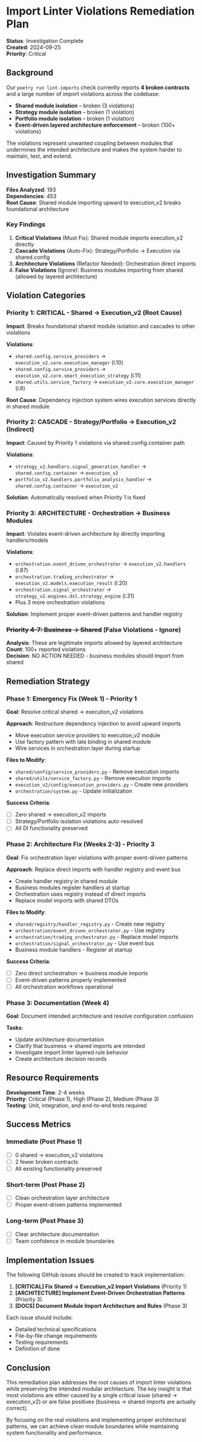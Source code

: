 # Import Linter Violations Remediation Plan

**Status**: Investigation Complete  
**Created**: 2024-09-25  
**Priority**: Critical  

## Background

Our `poetry run lint-imports` check currently reports **4 broken contracts** and a large number of import violations across the codebase:

- **Shared module isolation** – broken (3 violations)
- **Strategy module isolation** – broken (1 violation)  
- **Portfolio module isolation** – broken (1 violation)
- **Event-driven layered architecture enforcement** – broken (100+ violations)

The violations represent unwanted coupling between modules that undermines the intended architecture and makes the system harder to maintain, test, and extend.

## Investigation Summary

**Files Analyzed**: 193  
**Dependencies**: 453  
**Root Cause**: Shared module importing upward to execution_v2 breaks foundational architecture  

### Key Findings

1. **Critical Violations** (Must Fix): Shared module imports execution_v2 directly
2. **Cascade Violations** (Auto-Fix): Strategy/Portfolio → Execution via shared.config
3. **Architecture Violations** (Refactor Needed): Orchestration direct imports  
4. **False Violations** (Ignore): Business modules importing from shared (allowed by layered architecture)

## Violation Categories

### Priority 1: CRITICAL - Shared → Execution_v2 (Root Cause)
**Impact**: Breaks foundational shared module isolation and cascades to other violations

**Violations**:
- `shared.config.service_providers` → `execution_v2.core.execution_manager` (l.10)
- `shared.config.service_providers` → `execution_v2.core.smart_execution_strategy` (l.11)
- `shared.utils.service_factory` → `execution_v2.core.execution_manager` (l.8)

**Root Cause**: Dependency injection system wires execution services directly in shared module

### Priority 2: CASCADE - Strategy/Portfolio → Execution_v2 (Indirect)
**Impact**: Caused by Priority 1 violations via shared.config.container path

**Violations**:
- `strategy_v2.handlers.signal_generation_handler` → `shared.config.container` → `execution_v2`
- `portfolio_v2.handlers.portfolio_analysis_handler` → `shared.config.container` → `execution_v2`

**Solution**: Automatically resolved when Priority 1 is fixed

### Priority 3: ARCHITECTURE - Orchestration → Business Modules
**Impact**: Violates event-driven architecture by directly importing handlers/models

**Violations**:
- `orchestration.event_driven_orchestrator` → `execution_v2.handlers` (l.87)
- `orchestration.trading_orchestrator` → `execution_v2.models.execution_result` (l.20)
- `orchestration.signal_orchestrator` → `strategy_v2.engines.dsl.strategy_engine` (l.31)
- Plus 3 more orchestration violations

**Solution**: Implement proper event-driven patterns and handler registry

### ~~Priority 4-7: Business → Shared~~ (False Violations - Ignore)
**Analysis**: These are legitimate imports allowed by layered architecture  
**Count**: 100+ reported violations  
**Decision**: NO ACTION NEEDED - business modules should import from shared

## Remediation Strategy

### Phase 1: Emergency Fix (Week 1) - Priority 1
**Goal**: Resolve critical shared → execution_v2 violations

**Approach**: Restructure dependency injection to avoid upward imports
- Move execution service providers to execution_v2 module
- Use factory pattern with late binding in shared module
- Wire services in orchestration layer during startup

**Files to Modify**:
- `shared/config/service_providers.py` - Remove execution imports
- `shared/utils/service_factory.py` - Remove execution imports  
- `execution_v2/config/execution_providers.py` - Create new providers
- `orchestration/system.py` - Update initialization

**Success Criteria**:
- [ ] Zero shared → execution_v2 imports
- [ ] Strategy/Portfolio isolation violations auto-resolved
- [ ] All DI functionality preserved

### Phase 2: Architecture Fix (Weeks 2-3) - Priority 3
**Goal**: Fix orchestration layer violations with proper event-driven patterns

**Approach**: Replace direct imports with handler registry and event bus
- Create handler registry in shared module
- Business modules register handlers at startup
- Orchestration uses registry instead of direct imports
- Replace model imports with shared DTOs

**Files to Modify**:
- `shared/registry/handler_registry.py` - Create new registry
- `orchestration/event_driven_orchestrator.py` - Use registry
- `orchestration/trading_orchestrator.py` - Replace model imports
- `orchestration/signal_orchestrator.py` - Use event bus
- Business module handlers - Register at startup

**Success Criteria**:
- [ ] Zero direct orchestration → business module imports
- [ ] Event-driven patterns properly implemented
- [ ] All orchestration workflows operational

### Phase 3: Documentation (Week 4)
**Goal**: Document intended architecture and resolve configuration confusion

**Tasks**:
- Update architecture documentation
- Clarify that business → shared imports are intended
- Investigate import linter layered rule behavior
- Create architecture decision records

## Resource Requirements

**Development Time**: 2-4 weeks  
**Priority**: Critical (Phase 1), High (Phase 2), Medium (Phase 3)  
**Testing**: Unit, integration, and end-to-end tests required  

## Success Metrics

### Immediate (Post Phase 1)
- [ ] 0 shared → execution_v2 violations  
- [ ] 2 fewer broken contracts
- [ ] All existing functionality preserved

### Short-term (Post Phase 2)
- [ ] Clean orchestration layer architecture
- [ ] Proper event-driven patterns implemented

### Long-term (Post Phase 3)  
- [ ] Clear architecture documentation
- [ ] Team confidence in module boundaries

## Implementation Issues

The following GitHub issues should be created to track implementation:

1. **[CRITICAL] Fix Shared → Execution_v2 Import Violations** (Priority 1)
2. **[ARCHITECTURE] Implement Event-Driven Orchestration Patterns** (Priority 3)  
3. **[DOCS] Document Module Import Architecture and Rules** (Phase 3)

Each issue should include:
- Detailed technical specifications
- File-by-file change requirements
- Testing requirements
- Definition of done

## Conclusion

This remediation plan addresses the root causes of import linter violations while preserving the intended modular architecture. The key insight is that most violations are either caused by a single critical issue (shared → execution_v2) or are false positives (business → shared imports are actually correct).

By focusing on the real violations and implementing proper architectural patterns, we can achieve clean module boundaries while maintaining system functionality and performance.